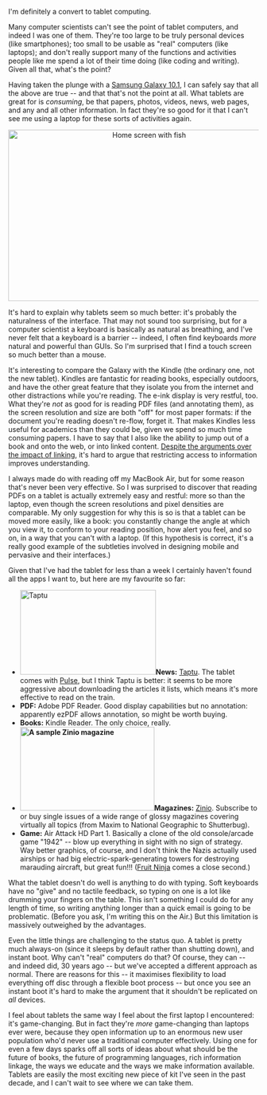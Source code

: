 <html><body><p>I'm definitely a convert to tablet computing.

<!--more-->

Many computer scientists can't see the point of tablet computers, and indeed I was one of them. They're too large to be truly personal devices (like smartphones); too small to be usable as "real" computers (like laptops); and don't really support many of the functions and activities people like me spend a lot of their time doing (like coding and writing). Given all that, what's the point?

Having taken the plunge with a <a href="http://www.samsung.com/global/microsite/galaxytab/10.1/index.html" target="_blank">Samsung Galaxy 10.1</a>, I can safely say that all the above are true -- and that that's not the point at all. What tablets are great for is <em>consuming</em>, be that papers, photos, videos, news, web pages, and any and all other information. In fact they're so good for it that I can't see me using a laptop for these sorts of activities again.
</p><p style="text-align: center"><img class="aligncenter" title="Home screen with fish" src="/wp-content/uploads/2011/10/SC20111021-214827.jpg" alt="Home screen with fish" width="551" height="344"></p>
It's hard to explain why tablets seem so much better: it's probably the naturalness of the interface. That may not sound too surprising, but for a computer scientist a keyboard is basically as natural as breathing, and I've never felt that a keyboard is a barrier -- indeed, I often find keyboards <em>more</em> natural and powerful than GUIs. So I'm surprised that I find a touch screen so much better than a mouse.

It's interesting to compare the Galaxy with the Kindle (the ordinary one, not the new tablet). Kindles are fantastic for reading books, especially outdoors, and have the other great feature that they isolate you from the internet and other distractions while you're reading. The e-ink display is very restful, too. What they're <em>not</em> as good for is reading PDF files (and annotating them), as the screen resolution and size are both "off" for most paper formats: if the document you're reading doesn't re-flow, forget it. That makes Kindles less useful for academics than they could be, given we spend so much time consuming papers. I have to say that I also like the ability to jump out of a book and onto the web, or into linked content. <a href="/2010/06/smarter-internet/">Despite the arguments over the impact of linking</a>, it's hard to argue that restricting access to information improves understanding.

I always made do with reading off my MacBook Air, but for some reason that's never been very effective. So I was surprised to discover that reading PDFs on a tablet is actually extremely easy and restful: more so than the laptop, even though the screen resolutions and pixel densities are comparable. My only suggestion for why this is so is that a tablet can be moved more easily, like a book: you constantly change the angle at which you view it, to conform to your reading position, how alert you feel, and so on, in a way that you can't with a laptop. (If this hypothesis is correct, it's a really good example of the subtleties involved in designing mobile and pervasive and their interfaces.)

Given that I've had the tablet for less than a week I certainly haven't found all the apps I want to, but here are my favourite so far:
<ul>
	<li><img class="alignright" title="Taptu" src="/wp-content/uploads/2011/10/SC20111021-214746.jpg" alt="Taptu" width="273" height="170"><strong>News:</strong> <a href="http://www.taptu.com" target="_blank">Taptu</a>. The tablet comes with <a href="http://pulseonandroid.posterous.com/" target="_blank">Pulse</a>, but I think Taptu is better: it seems to be more aggressive about downloading the articles it lists, which means it's more effective to read on the train.</li>
	<li><strong>PDF:</strong> Adobe PDF Reader. Good display capabilities but no annotation: apparently ezPDF allows annotation, so might be worth buying.</li>
	<li><strong>Books:</strong> Kindle Reader. The only choice, really.</li>
	<li><strong><img class="alignright" title="A sample Zinio magazine" src="/wp-content/uploads/2011/10/SC20111021-215229.jpg" alt="A sample Zinio magazine" width="270" height="168">Magazines:</strong> <a href="http://www.zinio.com" target="_blank">Zinio</a>. Subscribe to or buy single issues of a wide range of glossy magazines covering virtually all topics (from Maxim to National Geographic to Shutterbug).</li>
	<li><strong>Game:</strong> Air Attack HD Part 1. Basically a clone of the old console/arcade game "1942" -- blow up everything in sight with no sign of strategy. Way better graphics, of course, and I don't think the Nazis actually used airships or had big electric-spark-generating towers for destroying marauding aircraft, but great fun!!! (<a href="http://www.fruitninja.com/" target="_blank">Fruit Ninja</a> comes a close second.)</li>
</ul>
What the tablet doesn't do well is anything to do with typing. Soft keyboards have no "give" and no tactile feedback, so typing on one is a lot like drumming your fingers on the table. This isn't something I could do for any length of time, so writing anything longer than a quick email is going to be problematic. (Before you ask, I'm writing this on the Air.) But this limitation is massively outweighed by the advantages.

Even the little things are challenging to the status quo. A tablet is pretty much always-on (since it sleeps by default rather than shutting down), and instant boot. Why can't "real" computers do that? Of course, they can -- and indeed did, 30 years ago -- but we've accepted a different approach as normal. There are reasons for this -- it maximises flexibility to load everything off disc through a flexible boot process -- but once you see an instant boot it's hard to make the argument that it shouldn't be replicated on <em>all</em> devices.

I feel about tablets the same way I feel about the first laptop I encountered: it's game-changing. But in fact they're <em>more</em> game-changing than laptops ever were, because they open information up to an enormous new user population who'd never use a traditional computer effectively. Using one for even a few days sparks off all sorts of ideas about what should be the future of books, the future of programming languages, rich information linkage, the ways we educate and the ways we make information available. Tablets are easily the most exciting new piece of kit I've seen in the past decade, and I can't wait to see where we can take them.</body></html>